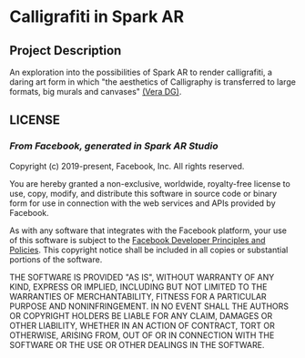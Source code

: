 # Calligrafiti in Spark AR

## Project Description
An exploration into the possibilities of Spark AR to render calligrafiti, a daring art form in which "the aesthetics of Calligraphy is transferred to large formats, big murals and canvases" [(Vera DG)](https://veradg.com/artist-statement/).

## LICENSE
### *From Facebook, generated in Spark AR Studio*
Copyright (c) 2019-present, Facebook, Inc. All rights reserved.

You are hereby granted a non-exclusive, worldwide, royalty-free license to use,
copy, modify, and distribute this software in source code or binary form for use
in connection with the web services and APIs provided by Facebook.

As with any software that integrates with the Facebook platform, your use of
this software is subject to the [Facebook Developer Principles and Policies](http://developers.facebook.com/policy/). This copyright notice shall be
included in all copies or substantial portions of the software.

THE SOFTWARE IS PROVIDED "AS IS", WITHOUT WARRANTY OF ANY KIND, EXPRESS OR
IMPLIED, INCLUDING BUT NOT LIMITED TO THE WARRANTIES OF MERCHANTABILITY, FITNESS
FOR A PARTICULAR PURPOSE AND NONINFRINGEMENT. IN NO EVENT SHALL THE AUTHORS OR
COPYRIGHT HOLDERS BE LIABLE FOR ANY CLAIM, DAMAGES OR OTHER LIABILITY, WHETHER
IN AN ACTION OF CONTRACT, TORT OR OTHERWISE, ARISING FROM, OUT OF OR IN
CONNECTION WITH THE SOFTWARE OR THE USE OR OTHER DEALINGS IN THE SOFTWARE.
